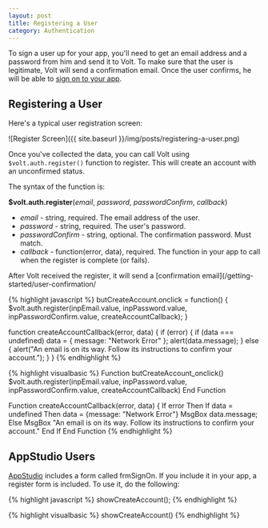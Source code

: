 ```yaml
---
layout: post
title: Registering a User
category: Authentication
---
```


To sign a user up for your app, you'll need to get an email address and a password from him and send it to Volt. To make sure that the user is legitimate, Volt will send a confirmation email. Once the user confirms, he will be able to [sign on to your app](/getting-started/logging-in-and-out/).

## Registering a User

Here's a typical user registration screen:

![Register Screen]({{ site.baseurl }}/img/posts/registering-a-user.png)

Once you've collected the data, you can call Volt using `$volt.auth.register()` function to register. This will create an account with an unconfirmed status.

The syntax of the function is:

**$volt.auth.register**(*email*, *password*, *passwordConfirm*, *callback*)

* *email* - string, required. The email address of the user.
* *password* - string, required. The user's password.
* *passwordConfirm* - string, optional. The confirmation password. Must match.
* *callback* - function(error, data), required. The function in your app to call when the register is complete (or fails). 

After Volt received the register, it will send a [confirmation email](/getting-started/user-confirmation/

<div class="code-tabs" data-languages="JavaScript,BASIC">

{% highlight javascript %}
butCreateAccount.onclick = function() {
    $volt.auth.register(inpEmail.value, inpPassword.value, inpPasswordConfirm.value, createAccountCallback);
}

function createAccountCallback(error, data) {
    if (error) {
        if (data === undefined) data = {
            message: "Network Error"
        };
        alert(data.message);
    } else {
        alert("An email is on its way. Follow its instructions to confirm your account.");
    }
}
{% endhighlight %}

{% highlight visualbasic %}
Function butCreateAccount_onclick() 
    $volt.auth.register(inpEmail.value, inpPassword.value, inpPasswordConfirm.value, createAccountCallback)
End Function

Function createAccountCallback(error, data) {
    If error Then
        If data = undefined Then data = {message: "Network Error"}
        MsgBox data.message;
    Else
        MsgBox "An email is on its way. Follow its instructions to confirm your account."
    End If
End Function
{% endhighlight %}

</div>

## AppStudio Users

[AppStudio](https://www.nsbasic.com/) includes a form called frmSignOn. If you include it in your app, a register form is included. To use it, do the following:

<div class="code-tabs" data-languages="JavaScript,BASIC">

{% highlight javascript %}
showCreateAccount();
{% endhighlight %}

{% highlight visualbasic %}
showCreateAccount()
{% endhighlight %}